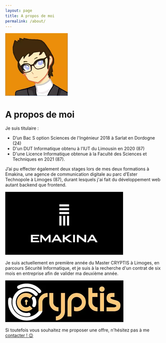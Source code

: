 ```yaml
---
layout: page
title: A propos de moi
permalink: /about/
---
```


<img class="img-rounded" src="/assets/img/uploads/avatar.webp" alt="Frédéric CANAUD" width="200">

<h1 class="centre"> A propos de moi </h1>

Je suis titulaire :

- D’un Bac S option Sciences de l'Ingénieur 2018 à Sarlat en Dordogne (24)
- D'un DUT Informatique obtenu à l’IUT du Limousin en 2020 (87)
- D'une Licence Informatique obtenue à la Faculté des Sciences et Techniques en 2021 (87).

J’ai pu effecter également deux stages lors de mes deux formations à Emakina, une agence de communication digitale au parc d’Ester Technopole à Limoges (87), durant lesquels j'ai fait du développement web autant backend que frontend.

<img src="/assets/img/uploads/emakina.webp" alt="Logo Emakina">

Je suis actuellement en première année du Master CRYPTIS à Limoges, en parcours Sécurité Informatique, et je suis à la recherche d'un contrat de six mois en entreprise afin de valider ma deuxième année.

<img src="/assets/img/uploads/cryptis.webp" alt="Logo Cryptis">

Si toutefois vous souhaitez me proposer une offre, n'hésitez pas à me [contacter ! 😉](/contact) 